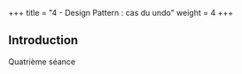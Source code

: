 +++
title = "4 - Design Pattern : cas du undo"
weight = 4
+++


## Introduction

Quatrième séance 


